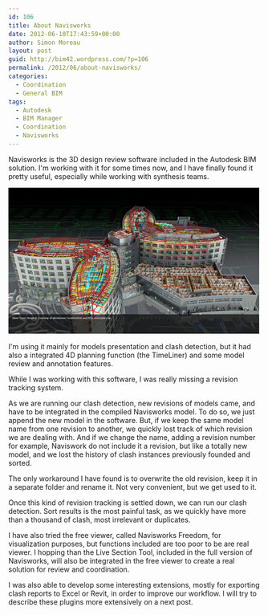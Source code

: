 ```yaml
---
id: 106
title: About Navisworks
date: 2012-06-10T17:43:59+00:00
author: Simon Moreau
layout: post
guid: http://bim42.wordpress.com/?p=106
permalink: /2012/06/about-navisworks/
categories:
  - Coordination
  - General BIM
tags:
  - Autodesk
  - BIM Manager
  - Coordination
  - Navisworks
---
```

Navisworks is the 3D design review software included in the Autodesk BIM solution. I'm working with it for some times now, and I have finally found it pretty useful, especially while working with synthesis teams.

![navisworks](/assets/2012/06/navisworks.jpg)

I'm using it mainly for models presentation and clash detection, but it had also a integrated 4D planning function (the TimeLiner) and some model review and annotation features.

While I was working with this software, I was really missing a revision tracking system.

As we are running our clash detection, new revisions of models came, and have to be integrated in the compiled Navisworks model. To do so, we just append the new model in the software. But, if we keep the same model name from one revision to another, we quickly lost track of which revision we are dealing with. And if we change the name, adding a revision number for example, Naviswork do not include it a revision, but like a totally new model, and we lost the history of clash instances previously founded and sorted.

The only workaround I have found is to overwrite the old revision, keep it in a separate folder and rename it. Not very convenient, but we get used to it.

Once this kind of revision tracking is settled down, we can run our clash detection. Sort results is the most painful task, as we quickly have more than a thousand of clash, most irrelevant or duplicates.

I have also tried the free viewer, called Navisworks Freedom, for visualization purposes, but functions included are too poor to be are real viewer. I hopping than the Live Section Tool, included in the full version of Navisworks, will also be integrated in the free viewer to create a real solution for review and coordination.

I was also able to develop some interesting extensions, mostly for exporting clash reports to Excel or Revit, in order to improve our workflow. I will try to describe these plugins more extensively on a next post.